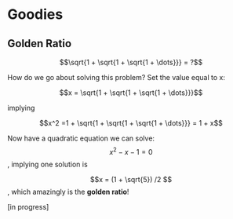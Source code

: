 # Goodies

## Golden Ratio

$$\sqrt{1 + \sqrt{1 + \sqrt{1 + \dots}}} = ?$$

How do we go about solving this problem? Set the value equal to x:

$$x = \sqrt{1 + \sqrt{1 + \sqrt{1 + \dots}}}$$

implying

$$x^2 =1 + \sqrt{1 + \sqrt{1 + \sqrt{1 + \dots}}}  = 1 + x$$

Now have a quadratic equation we can solve: $$x^2 - x - 1 =0$$, implying one solution is

$$x = (1 + \sqrt{5}) /2 $$, which amazingly is the **golden ratio**!

[in progress]

